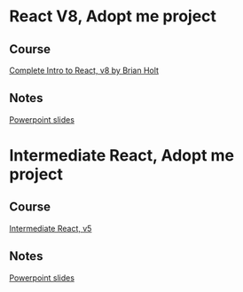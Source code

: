# React V8, Adopt me project

## Course
[Complete Intro to React, v8 by Brian Holt](https://frontendmasters.com/courses/complete-react-v8/)

## Notes
[Powerpoint slides](https://utadeoeduco0-my.sharepoint.com/:p:/g/personal/laurav_suarezg_utadeo_edu_co/EfbYFf1xCklJkj5WWx81NMUBXbZsx21B6xpn3AFtMo_htA?e=SdQAFS)


# Intermediate React, Adopt me project

## Course
[Intermediate React, v5](https://frontendmasters.com/courses/intermediate-react-v5/)

## Notes
[Powerpoint slides](https://utadeoeduco0-my.sharepoint.com/:p:/g/personal/laurav_suarezg_utadeo_edu_co/EeXOdMSDfF1BrqppNxQ4IJUBZnITMZpZoSi82cliYYt4aw?e=ML5Z1w)
